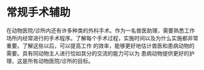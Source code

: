 # 常规手术辅助


在动物医院/诊所内还有许多种类的外科手术。作为一名兽医助理，需要熟悉工作场所内经常进行的手术程序。了解每个手术过程，实施时间以及为什么实施都非常重要。了解这些以后，可以提高工作 的效率，能够更好地估计兽医和患病动物的需要。具有同动物主人进行恰如其分的交流的能力可以为 患病动物提供更好的护理，这是所有动物医院/诊所的目标。

